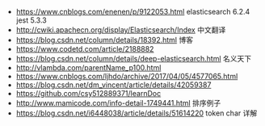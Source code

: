 * https://www.cnblogs.com/enenen/p/9122053.html elasticsearch 6.2.4  jest 5.3.3
* http://cwiki.apachecn.org/display/Elasticsearch/Index  中文翻译
* https://blog.csdn.net/column/details/18392.html 博客
* https://www.codetd.com/article/2188882
* https://blog.csdn.net/column/details/deep-elasticsearch.html 名义天下
* http://vlambda.com/parentName_p100.html
* https://www.cnblogs.com/ljhdo/archive/2017/04/05/4577065.html
* https://blog.csdn.net/dm_vincent/article/details/42059387
* https://github.com/csy512889371/learnDoc
* http://www.mamicode.com/info-detail-1749441.html 排序例子
* https://blog.csdn.net/i6448038/article/details/51614220 token char 详解